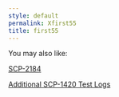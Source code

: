 ```yaml
---
style: default
permalink: Xfirst55
title: first55
---
```

You may also like:

[SCP-2184](http://scp-wiki.net/scp-2184)

[Additional SCP-1420 Test Logs](http://scp-wiki.net/additional-scp-1420-test-logs-can-be-found-here)
